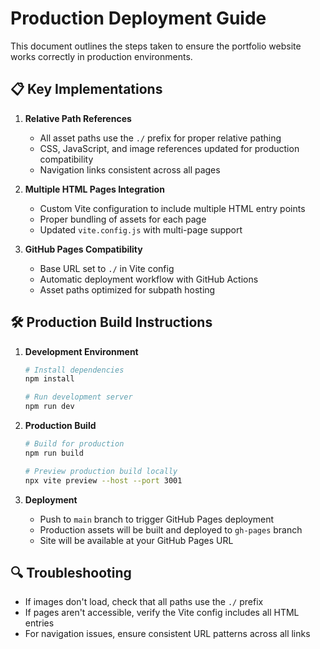 # Production Deployment Guide

This document outlines the steps taken to ensure the portfolio website works correctly in production environments.

## 📋 Key Implementations

1. **Relative Path References**

   - All asset paths use the `./` prefix for proper relative pathing
   - CSS, JavaScript, and image references updated for production compatibility
   - Navigation links consistent across all pages

2. **Multiple HTML Pages Integration**

   - Custom Vite configuration to include multiple HTML entry points
   - Proper bundling of assets for each page
   - Updated `vite.config.js` with multi-page support

3. **GitHub Pages Compatibility**
   - Base URL set to `./` in Vite config
   - Automatic deployment workflow with GitHub Actions
   - Asset paths optimized for subpath hosting

## 🛠️ Production Build Instructions

1. **Development Environment**

   ```bash
   # Install dependencies
   npm install

   # Run development server
   npm run dev
   ```

2. **Production Build**

   ```bash
   # Build for production
   npm run build

   # Preview production build locally
   npx vite preview --host --port 3001
   ```

3. **Deployment**
   - Push to `main` branch to trigger GitHub Pages deployment
   - Production assets will be built and deployed to `gh-pages` branch
   - Site will be available at your GitHub Pages URL

## 🔍 Troubleshooting

- If images don't load, check that all paths use the `./` prefix
- If pages aren't accessible, verify the Vite config includes all HTML entries
- For navigation issues, ensure consistent URL patterns across all links
